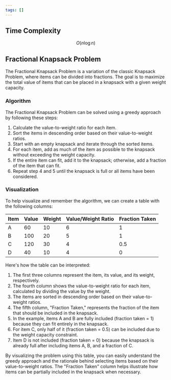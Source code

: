 ```yaml
---
tags: []
---
```

## Time Complexity

$$ O(n \log n) $$  
## Fractional Knapsack Problem

The Fractional Knapsack Problem is a variation of the classic Knapsack Problem, where items can be divided into fractions. The goal is to maximize the total value of items that can be placed in a knapsack with a given weight capacity.

### Algorithm

The Fractional Knapsack Problem can be solved using a greedy approach by following these steps:

1. Calculate the value-to-weight ratio for each item.
2. Sort the items in descending order based on their value-to-weight ratios.
3. Start with an empty knapsack and iterate through the sorted items.
4. For each item, add as much of the item as possible to the knapsack without exceeding the weight capacity.
5. If the entire item can fit, add it to the knapsack; otherwise, add a fraction of the item that can fit.
6. Repeat step 4 and 5 until the knapsack is full or all items have been considered.

### Visualization

To help visualize and remember the algorithm, we can create a table with the following columns:

| Item | Value | Weight | Value/Weight Ratio | Fraction Taken |
|------|-------|--------|---------------------|----------------|
|   A  |   60  |   10   |         6          |       1        |
|   B  |   100 |   20   |         5          |       1        |
|   C  |   120 |   30   |         4          |       0.5      |
|   D  |   40  |   10   |         4          |       0        |

Here's how the table can be interpreted:

1. The first three columns represent the item, its value, and its weight, respectively.
2. The fourth column shows the value-to-weight ratio for each item, calculated by dividing the value by the weight.
3. The items are sorted in descending order based on their value-to-weight ratios.
4. The fifth column, "Fraction Taken," represents the fraction of the item that should be included in the knapsack.
5. In the example, items A and B are fully included (fraction taken = 1) because they can fit entirely in the knapsack.
6. For item C, only half of it (fraction taken = 0.5) can be included due to the weight capacity constraint.
7. Item D is not included (fraction taken = 0) because the knapsack is already full after including items A, B, and a fraction of C.

By visualizing the problem using this table, you can easily understand the greedy approach and the rationale behind selecting items based on their value-to-weight ratios. The "Fraction Taken" column helps illustrate how items can be partially included in the knapsack when necessary.